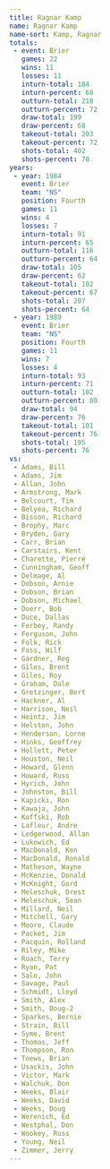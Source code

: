```yaml
---
title: Ragnar Kamp
name: Ragnar Kamp
name-sort: Kamp, Ragnar
totals:
 - event: Brier
   games: 22
   wins: 11
   losses: 11
   inturn-total: 184
   inturn-percent: 68
   outturn-total: 218
   outturn-percent: 72
   draw-total: 199
   draw-percent: 68
   takeout-total: 203
   takeout-percent: 72
   shots-total: 402
   shots-percent: 70
years:
 - year: 1984
   event: Brier
   team: "NS"
   position: Fourth
   games: 11
   wins: 4
   losses: 7
   inturn-total: 91
   inturn-percent: 65
   outturn-total: 116
   outturn-percent: 64
   draw-total: 105
   draw-percent: 62
   takeout-total: 102
   takeout-percent: 67
   shots-total: 207
   shots-percent: 64
 - year: 1989
   event: Brier
   team: "NS"
   position: Fourth
   games: 11
   wins: 7
   losses: 4
   inturn-total: 93
   inturn-percent: 71
   outturn-total: 102
   outturn-percent: 80
   draw-total: 94
   draw-percent: 76
   takeout-total: 101
   takeout-percent: 76
   shots-total: 195
   shots-percent: 76
vs:
 - Adams, Bill
 - Adams, Jim
 - Allan, John
 - Armstrong, Mark
 - Belcourt, Tim
 - Belyea, Richard
 - Bisson, Richard
 - Brophy, Marc
 - Bryden, Gary
 - Carr, Brian
 - Carstairs, Kent
 - Charette, Pierre
 - Cunningham, Geoff
 - Delmage, Al
 - Dobson, Arnie
 - Dobson, Brian
 - Dobson, Michael
 - Doerr, Bob
 - Duce, Dallas
 - Ferbey, Randy
 - Ferguson, John
 - Folk, Rick
 - Foss, Wilf
 - Gardner, Reg
 - Giles, Brent
 - Giles, Roy
 - Graham, Dale
 - Gretzinger, Bert
 - Hackner, Al
 - Harrison, Neil
 - Heintz, Jim
 - Helston, John
 - Henderson, Lorne
 - Hinks, Geoffrey
 - Hollett, Peter
 - Houston, Neil
 - Howard, Glenn
 - Howard, Russ
 - Hyrich, John
 - Johnston, Bill
 - Kapicki, Ron
 - Kawaja, John
 - Koffski, Rob
 - Lafleur, Andre
 - Ledgerwood, Allan
 - Lukowich, Ed
 - MacDonald, Ken
 - MacDonald, Ronald
 - Matheson, Wayne
 - McKenzie, Donald
 - McKnight, Gord
 - Meleschuk, Orest
 - Meleschuk, Sean
 - Millard, Neil
 - Mitchell, Gary
 - Moore, Claude
 - Packet, Jim
 - Pacquin, Rolland
 - Riley, Mike
 - Roach, Terry
 - Ryan, Pat
 - Salo, John
 - Savage, Paul
 - Schmidt, Lloyd
 - Smith, Alex
 - Smith, Doug-2
 - Sparkes, Bernie
 - Strain, Bill
 - Syme, Brent
 - Thomas, Jeff
 - Thompson, Ron
 - Toews, Brian
 - Usackis, John
 - Victor, Mark
 - Walchuk, Don
 - Weeks, Blair
 - Weeks, David
 - Weeks, Doug
 - Werenich, Ed
 - Westphal, Don
 - Wookey, Russ
 - Young, Neil
 - Zimmer, Jerry
---
```

